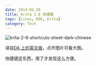 ```yaml
---
date: 2014-05-20
title: Krita 2.8 快捷键
tags: [Linux, KDE, Krita]
category: Tech
---
```


![krita-2-8-shortcuts-sheet-dark-chinese](../static/image/krita-2-8-shortcuts-sheet-dark-chinese.jpg)

译自[DA 上的英文版][original work]，点开图片可看大图。

快捷键这东西，用了才发现这么方便。

[original work]: http://ghevan.deviantart.com/art/Krita-2-8-shortcuts-sheet-Dark-435305013
